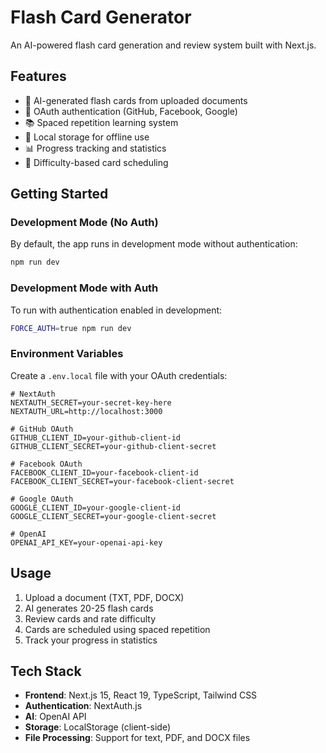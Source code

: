 # Flash Card Generator

An AI-powered flash card generation and review system built with Next.js.

## Features

- 🤖 AI-generated flash cards from uploaded documents
- 🔐 OAuth authentication (GitHub, Facebook, Google)
- 📚 Spaced repetition learning system
- 💾 Local storage for offline use
- 📊 Progress tracking and statistics
- 🎯 Difficulty-based card scheduling

## Getting Started

### Development Mode (No Auth)

By default, the app runs in development mode without authentication:

```bash
npm run dev
```

### Development Mode with Auth

To run with authentication enabled in development:

```bash
FORCE_AUTH=true npm run dev
```

### Environment Variables

Create a `.env.local` file with your OAuth credentials:

```env
# NextAuth
NEXTAUTH_SECRET=your-secret-key-here
NEXTAUTH_URL=http://localhost:3000

# GitHub OAuth
GITHUB_CLIENT_ID=your-github-client-id
GITHUB_CLIENT_SECRET=your-github-client-secret

# Facebook OAuth
FACEBOOK_CLIENT_ID=your-facebook-client-id
FACEBOOK_CLIENT_SECRET=your-facebook-client-secret

# Google OAuth
GOOGLE_CLIENT_ID=your-google-client-id
GOOGLE_CLIENT_SECRET=your-google-client-secret

# OpenAI
OPENAI_API_KEY=your-openai-api-key
```

## Usage

1. Upload a document (TXT, PDF, DOCX)
2. AI generates 20-25 flash cards
3. Review cards and rate difficulty
4. Cards are scheduled using spaced repetition
5. Track your progress in statistics

## Tech Stack

- **Frontend**: Next.js 15, React 19, TypeScript, Tailwind CSS
- **Authentication**: NextAuth.js
- **AI**: OpenAI API
- **Storage**: LocalStorage (client-side)
- **File Processing**: Support for text, PDF, and DOCX files
